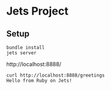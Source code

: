 # Jets Project

## Setup

```
bundle install
jets server
```

http://localhost:8888/

```
curl http://localhost:8888/greetings
Hello from Ruby on Jets!
```
